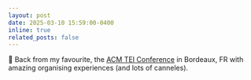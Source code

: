 ```yaml
---
layout: post
date: 2025-03-10 15:59:00-0400
inline: true
related_posts: false
---
```


🥐 Back from my favourite, the [ACM TEI Conference](https://www.courtneynreed.com/blog/2025/tei2025/) in Bordeaux, FR with amazing organising experiences (and lots of canneles).
